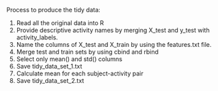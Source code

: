 Process to produce the tidy data:
1) Read all the original data into R
2) Provide descriptive activity names by merging X_test and y_test with activity_labels.
3) Name the columns of X_test and X_train by using the features.txt file.
4) Merge test and train sets by using cbind and rbind
5) Select only mean() and std() columns
6) Save tidy_data_set_1.txt
7) Calculate mean for each subject-activity pair
8) Save tidy_data_set_2.txt